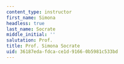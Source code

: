 ```yaml
---
content_type: instructor
first_name: Simona
headless: true
last_name: Socrate
middle_initial: ''
salutation: Prof.
title: Prof. Simona Socrate
uid: 36187eda-fdca-ce1d-9166-0b5981c533bd
---
```

